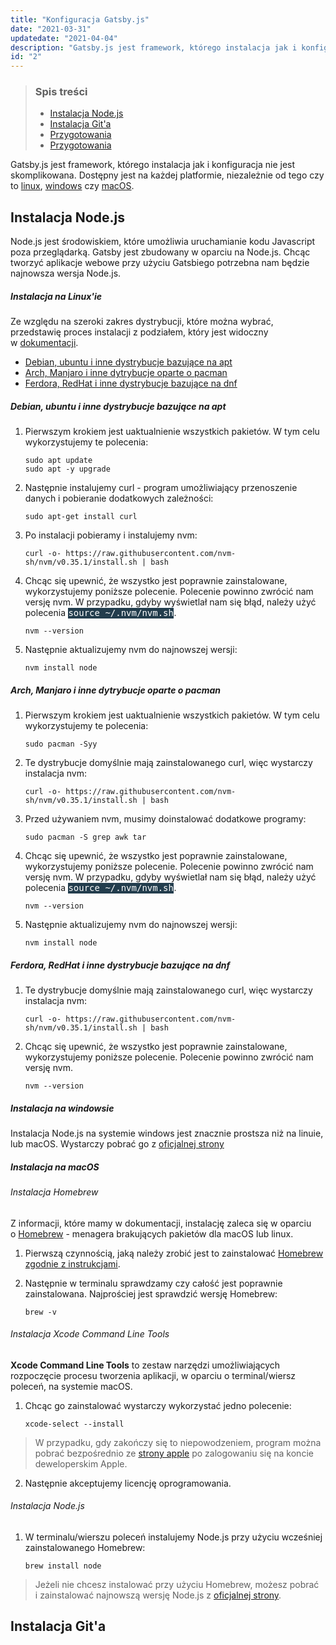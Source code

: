 ```yaml
---
title: "Konfiguracja Gatsby.js"
date: "2021-03-31"
updatedate: "2021-04-04"
description: "Gatsby.js jest framework, którego instalacja jak i konfiguracja nie jest skomplikowana. Dostępny jest na każdej platformie, niezależnie od tego czy to linux, windows czy macOS."
id: "2"
---
```


<style>
    .inline-code{
        background-color: #233D4D; 
        color: #fff; 
        font-family: 'Source code pro', monospace; 
        display: inline; 
        padding: .05vw;
    }
</style>

<article class='article'>

<blockquote class="article__tableofcontent"> 
    <h3>
    	Spis treści
    </h3>
    <ul>
        <li>
            <a href="#post1">
                Instalacja Node.js
            </a>
        </li>
        <li>
            <a href="#post2">
                Instalacja Git'a
            </a>
        </li>
        <li>
            <a href="#post3">
                Przygotowania
            </a>
        </li>
        <li>
            <a href="#post4">
                Przygotowania
            </a>
        </li>
    </ul>
</blockquote>

<div class="article__content">

Gatsby.js jest framework, którego instalacja jak i&nbsp;konfiguracja nie jest skomplikowana. Dostępny jest na każdej platformie, niezależnie od tego czy to <a href='#linux'>linux</a>, <a href='#windows'>windows</a> czy <a href='#macos'>macOS</a>.

<h2 id="post1">
	Instalacja Node.js
</h2>

Node.js jest środowiskiem, które umożliwia uruchamianie kodu Javascript poza przeglądarką. Gatsby jest zbudowany w oparciu na Node.js. Chcąc tworzyć aplikacje webowe przy użyciu Gatsbiego potrzebna nam będzie najnowsza wersja Node.js.

<h5 id='linux'>
    Instalacja na Linux'ie
</h5>

Ze względu na szeroki zakres dystrybucji, które można wybrać, przedstawię proces instalacji z&nbsp;podziałem, który jest widoczny w&nbsp;[dokumentacji](https://www.gatsbyjs.com/docs/tutorial/part-zero). 

<ul>
    <li>
    	<a href="#list1">
            Debian, ubuntu i inne dystrybucje bazujące na&nbsp;apt
        </a>
    </li>
    <li>
    	<a href="#list2">
            Arch, Manjaro i inne dytrybucje oparte o&nbsp;pacman
        </a>
    </li>
    <li>
    	<a href="#list3">
        	Ferdora, RedHat i inne dystrybucje bazujące na&nbsp;dnf
        </a>
    </li>
</ul>

<h5 id="list1">
    Debian, ubuntu i inne dystrybucje bazujące na&nbsp;apt
</h5>

1. Pierwszym krokiem jest uaktualnienie wszystkich pakietów. W&nbsp;tym celu wykorzystujemy te polecenia:

    ```shell
    sudo apt update
    sudo apt -y upgrade
    ```

2. Następnie instalujemy curl - program umożliwiający przenoszenie danych i&nbsp;pobieranie dodatkowych zależności:

    ```Shell
    sudo apt-get install curl
    ```

3. Po instalacji pobieramy i instalujemy nvm:

    ```shell
    curl -o- https://raw.githubusercontent.com/nvm-sh/nvm/v0.35.1/install.sh | bash
    ```


4. Chcąc się upewnić, że wszystko jest poprawnie zainstalowane, wykorzystujemy poniższe polecenie. Polecenie powinno zwrócić nam versję nvm. W&nbsp;przypadku, gdyby wyświetlał nam się błąd, należy użyć polecenia <span class="inline-code">source ~/.nvm/nvm.sh</span>.

    ```Shell
    nvm --version
    ```

5. Następnie aktualizujemy nvm do najnowszej wersji:

    ```Shell
    nvm install node
    ```

<h5 id="list2">
   Arch, Manjaro i inne dytrybucje oparte o&nbsp;pacman
</h5>

1. Pierwszym krokiem jest uaktualnienie wszystkich pakietów. W&nbsp;tym celu wykorzystujemy te polecenia:

   ```shell
   sudo pacman -Syy
   ```

2. Te dystrybucje domyślnie mają zainstalowanego curl, więc wystarczy instalacja nvm:

   ```shell
   curl -o- https://raw.githubusercontent.com/nvm-sh/nvm/v0.35.1/install.sh | bash
   ```

3. Przed używaniem nvm, musimy doinstalować dodatkowe programy:

   ```shell
   sudo pacman -S grep awk tar
   ```

4. Chcąc się upewnić, że wszystko jest poprawnie zainstalowane, wykorzystujemy poniższe polecenie. Polecenie powinno zwrócić nam versję nvm. W&nbsp;przypadku, gdyby wyświetlał nam się błąd, należy użyć polecenia <span class='inline-code'>source ~/.nvm/nvm.sh</span>.

    ```Shell
    nvm --version
    ```

5. Następnie aktualizujemy nvm do najnowszej wersji:

    ```Shell
    nvm install node
    ```

<h5 id="list3">
    Ferdora, RedHat i inne dystrybucje bazujące na&nbsp;dnf
</h5>

1. Te dystrybucje domyślnie mają zainstalowanego curl, więc wystarczy instalacja nvm:

   ```shell
   curl -o- https://raw.githubusercontent.com/nvm-sh/nvm/v0.35.1/install.sh | bash
   ```
2. Chcąc się upewnić, że wszystko jest poprawnie zainstalowane, wykorzystujemy poniższe polecenie. Polecenie powinno zwrócić nam versję nvm.
    
    ```Shell
    nvm --version
    ```

<h5 id='windows'>
    Instalacja na windowsie
</h5>

Instalacja Node.js na systemie windows jest znacznie prostsza niż na linuie, lub macOS. Wystarczy pobrać go z&nbsp;[oficjalnej strony](https://nodejs.org/en/)


<h5 id='macos'>
    Instalacja na macOS
</h5>

###### Instalacja Homebrew

Z informacji, które mamy w&nbsp;dokumentacji, instalację zaleca się w&nbsp;oparciu o&nbsp;[Homebrew](https://brew.sh) -&nbsp;menagera brakujących pakietów dla macOS lub linux.

1. Pierwszą czynnością, jaką należy zrobić jest to zainstalować [Homebrew zgodnie z&nbsp;instrukcjami](https://docs.brew.sh/Installation).

2. Następnie w terminalu sprawdzamy czy całość jest poprawnie zainstalowana. Najprościej jest sprawdzić wersję Homebrew:

    ```Shell
    brew -v
    ```

###### Instalacja Xcode Command Line Tools

**Xcode Command Line Tools** to zestaw narzędzi umożliwiających rozpoczęcie procesu tworzenia aplikacji, w oparciu o terminal/wiersz poleceń, na systemie macOS.

1. Chcąc go zainstalować wystarczy wykorzystać jedno polecenie:

    ```Shell
    xcode-select --install
    ```

> W przypadku, gdy zakończy się to niepowodzeniem, program można pobrać bezpośrednio ze&nbsp;[strony apple](https://developer.apple.com/download/more/) po zalogowaniu się na koncie deweloperskim Apple. 

2. Następnie akceptujemy licencję oprogramowania.

###### Instalacja Node.js

1. W terminalu/wierszu poleceń instalujemy Node.js przy użyciu wcześniej zainstalowanego Homebrew:

    ```Shell
    brew install node
    ```

> Jeżeli nie chcesz instalować przy użyciu Homebrew, możesz pobrać i&nbsp;zainstalować najnowszą wersję Node.js z&nbsp;[oficjalnej strony](https://nodejs.org/en/).

<h2 id="post2">
    Instalacja Git'a
</h2>



</div>

</article>